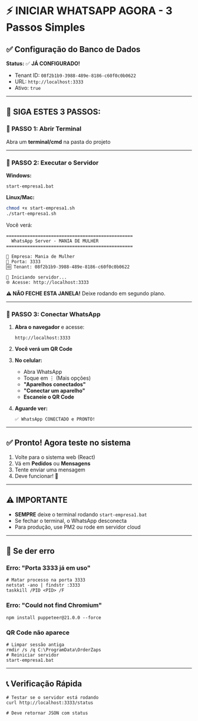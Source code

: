 # ⚡ INICIAR WHATSAPP AGORA - 3 Passos Simples

## ✅ Configuração do Banco de Dados
**Status:** ✅ **JÁ CONFIGURADO!**
- Tenant ID: `08f2b1b9-3988-489e-8186-c60f0c0b0622`
- URL: `http://localhost:3333`
- Ativo: `true`

---

## 🚀 SIGA ESTES 3 PASSOS:

### 📍 PASSO 1: Abrir Terminal
Abra um **terminal/cmd** na pasta do projeto

---

### 📍 PASSO 2: Executar o Servidor

**Windows:**
```batch
start-empresa1.bat
```

**Linux/Mac:**
```bash
chmod +x start-empresa1.sh
./start-empresa1.sh
```

Você verá:
```
================================================
  WhatsApp Server - MANIA DE MULHER
================================================

🏢 Empresa: Mania de Mulher
🔌 Porta: 3333
🆔 Tenant: 08f2b1b9-3988-489e-8186-c60f0c0b0622

🚀 Iniciando servidor...
🌐 Acesse: http://localhost:3333
```

**⚠️ NÃO FECHE ESTA JANELA!** Deixe rodando em segundo plano.

---

### 📍 PASSO 3: Conectar WhatsApp

1. **Abra o navegador** e acesse:
   ```
   http://localhost:3333
   ```

2. **Você verá um QR Code**

3. **No celular:**
   - Abra WhatsApp
   - Toque em ⋮ (Mais opções)
   - **"Aparelhos conectados"**
   - **"Conectar um aparelho"**
   - **Escaneie o QR Code**

4. **Aguarde ver:**
   ```
   ✅ WhatsApp CONECTADO e PRONTO!
   ```

---

## ✅ Pronto! Agora teste no sistema

1. Volte para o sistema web (React)
2. Vá em **Pedidos** ou **Mensagens**
3. Tente enviar uma mensagem
4. Deve funcionar! 🎉

---

## ⚠️ IMPORTANTE

- **SEMPRE** deixe o terminal rodando `start-empresa1.bat`
- Se fechar o terminal, o WhatsApp desconecta
- Para produção, use PM2 ou rode em servidor cloud

---

## 🐛 Se der erro

### Erro: "Porta 3333 já em uso"
```batch
# Matar processo na porta 3333
netstat -ano | findstr :3333
taskkill /PID <PID> /F
```

### Erro: "Could not find Chromium"
```batch
npm install puppeteer@21.0.0 --force
```

### QR Code não aparece
```batch
# Limpar sessão antiga
rmdir /s /q C:\ProgramData\OrderZaps
# Reiniciar servidor
start-empresa1.bat
```

---

## 📞 Verificação Rápida

```batch
# Testar se o servidor está rodando
curl http://localhost:3333/status

# Deve retornar JSON com status
```
